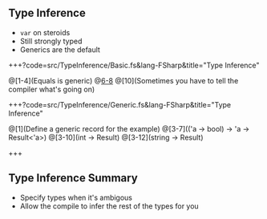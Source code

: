 ## Type Inference

* `var` on steroids
* Still strongly typed
* Generics are the default

+++?code=src/TypeInference/Basic.fs&lang-FSharp&title="Type Inference"

@[1-4](Equals is generic)
@[6-8](Numerics)
@[10](Sometimes you have to tell the compiler what's going on)

+++?code=src/TypeInference/Generic.fs&lang-FSharp&title="Type Inference"

@[1](Define a generic record for the example)
@[3-7](('a -> bool) -> 'a -> Result<'a>)
@[3-10](int -> Result<int>)
@[3-12](string -> Result<string>)

+++

## Type Inference Summary

* Specify types when it's ambigous
* Allow the compile to infer the rest of the types for you
